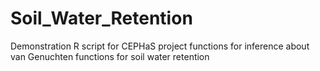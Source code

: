 # Soil_Water_Retention
Demonstration R script for CEPHaS project functions for inference about van Genuchten functions for soil water retention

